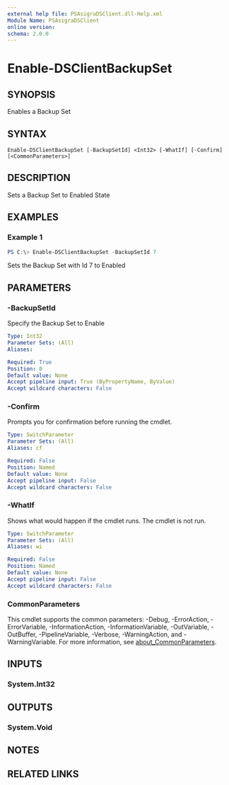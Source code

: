 ```yaml
---
external help file: PSAsigraDSClient.dll-Help.xml
Module Name: PSAsigraDSClient
online version:
schema: 2.0.0
---
```


# Enable-DSClientBackupSet

## SYNOPSIS
Enables a Backup Set

## SYNTAX

```
Enable-DSClientBackupSet [-BackupSetId] <Int32> [-WhatIf] [-Confirm] [<CommonParameters>]
```

## DESCRIPTION
Sets a Backup Set to Enabled State

## EXAMPLES

### Example 1
```powershell
PS C:\> Enable-DSClientBackupSet -BackupSetId 7
```

Sets the Backup Set with Id 7 to Enabled

## PARAMETERS

### -BackupSetId
Specify the Backup Set to Enable

```yaml
Type: Int32
Parameter Sets: (All)
Aliases:

Required: True
Position: 0
Default value: None
Accept pipeline input: True (ByPropertyName, ByValue)
Accept wildcard characters: False
```

### -Confirm
Prompts you for confirmation before running the cmdlet.

```yaml
Type: SwitchParameter
Parameter Sets: (All)
Aliases: cf

Required: False
Position: Named
Default value: None
Accept pipeline input: False
Accept wildcard characters: False
```

### -WhatIf
Shows what would happen if the cmdlet runs. The cmdlet is not run.

```yaml
Type: SwitchParameter
Parameter Sets: (All)
Aliases: wi

Required: False
Position: Named
Default value: None
Accept pipeline input: False
Accept wildcard characters: False
```

### CommonParameters
This cmdlet supports the common parameters: -Debug, -ErrorAction, -ErrorVariable, -InformationAction, -InformationVariable, -OutVariable, -OutBuffer, -PipelineVariable, -Verbose, -WarningAction, and -WarningVariable. For more information, see [about_CommonParameters](http://go.microsoft.com/fwlink/?LinkID=113216).

## INPUTS

### System.Int32

## OUTPUTS

### System.Void

## NOTES

## RELATED LINKS
